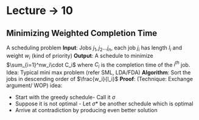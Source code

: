 # Lecture -> 10
## Minimizing Weighted Completion Time
A scheduling problem
**Input**: Jobs $j_1,j_2\dots j_n,$ each job $j_i$ has length $l_i$ and weight $w_i$ (kind of priority)
**Output**: A schedule to minimize $\sum_{i=1}^nw_i\cdot C_i$ where $C_i$ is the completion time of the $i^{th}$ job.
Idea: Typical mini max problem (refer SML, LDA/FDA)
**Algorithm**: Sort the jobs in descending order of $\frac{w_i}{l_i}$
**Proof**: (Technique: Exchange argument/ WOP)
idea:
- Start with the greedy schedule- Call it $\sigma$
- Suppose it is not optimal - Let $\sigma*$ be another schedule which is optimal
- Arrive at contradiction by producing even better solution